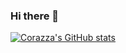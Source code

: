 ### Hi there 👋

[![Corazza's GitHub stats](https://github-readme-stats.vercel.app/api?username=mcscorazza)](https://github.com/mcscorazza/github-readme-stats)


<!--
**mcscorazza/mcscorazza** is a ✨ _special_ ✨ repository because its `README.md` (this file) appears on your GitHub profile.

Here are some ideas to get you started:

- 🔭 I’m currently working on ...
- 🌱 I’m currently learning ...
- 👯 I’m looking to collaborate on ...
- 🤔 I’m looking for help with ...
- 💬 Ask me about ...
- 📫 How to reach me: ...
- 😄 Pronouns: ...
- ⚡ Fun fact: ...
-->
